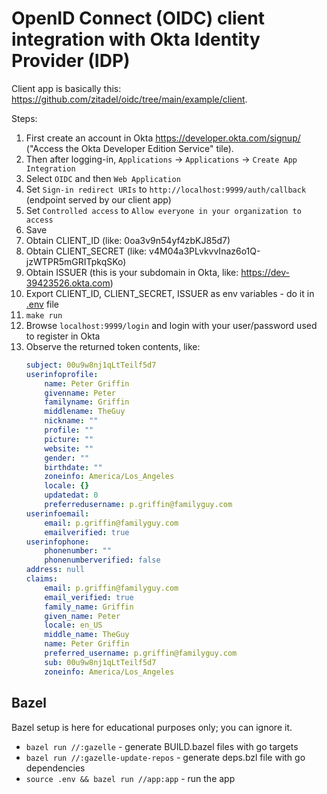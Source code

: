 # OpenID Connect (OIDC) client integration with Okta Identity Provider (IDP)

Client app is basically this: https://github.com/zitadel/oidc/tree/main/example/client.

Steps:
1. First create an account in Okta https://developer.okta.com/signup/ ("Access the Okta Developer Edition Service" tile).
1. Then after logging-in, `Applications` -> `Applications`  -> `Create App Integration` 
1. Select `OIDC` and then `Web Application`
1. Set `Sign-in redirect URIs` to `http://localhost:9999/auth/callback` (endpoint served by our client app)
1. Set `Controlled access` to `Allow everyone in your organization to access`
1. Save
1. Obtain CLIENT_ID (like: 0oa3v9n54yf4zbKJ85d7)
1. Obtain CLIENT_SECRET (like: v4M04a3PLvkvvInaz6o1Q-jzWTPR5mGRITpkqSKo)
1. Obtain ISSUER (this is your subdomain in Okta, like: https://dev-39423526.okta.com)
1. Export CLIENT_ID, CLIENT_SECRET, ISSUER as env variables - do it in [.env](./.env) file
1. `make run`
1. Browse `localhost:9999/login` and login with your user/password used to register in Okta
1. Observe the returned token contents, like:
    ```yaml
    subject: 00u9w8nj1qLtTeilf5d7
    userinfoprofile:
        name: Peter Griffin
        givenname: Peter
        familyname: Griffin
        middlename: TheGuy
        nickname: ""
        profile: ""
        picture: ""
        website: ""
        gender: ""
        birthdate: ""
        zoneinfo: America/Los_Angeles
        locale: {}
        updatedat: 0
        preferredusername: p.griffin@familyguy.com
    userinfoemail:
        email: p.griffin@familyguy.com
        emailverified: true
    userinfophone:
        phonenumber: ""
        phonenumberverified: false
    address: null
    claims:
        email: p.griffin@familyguy.com
        email_verified: true
        family_name: Griffin
        given_name: Peter
        locale: en_US
        middle_name: TheGuy
        name: Peter Griffin
        preferred_username: p.griffin@familyguy.com
        sub: 00u9w8nj1qLtTeilf5d7
        zoneinfo: America/Los_Angeles
    ```

## Bazel

Bazel setup is here for educational purposes only; you can ignore it.  
* `bazel run //:gazelle` - generate BUILD.bazel files with go targets
* `bazel run //:gazelle-update-repos` - generate deps.bzl file with go dependencies
* `source .env && bazel run //app:app` - run the app